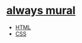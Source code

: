 # [always mural](https://webmural.com/always)

* [HTML](https://webmural.com/html)
* [CSS](https://webmural.com/css)
